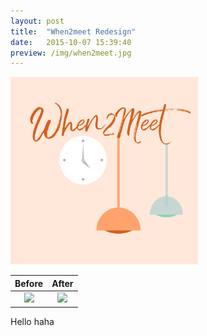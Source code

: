 ```yaml
---
layout: post
title:  "When2meet Redesign"
date:   2015-10-07 15:39:40
preview: /img/when2meet.jpg
---
```


<img src="/img/when2meet.jpg" alt="When2meet"
	title="A cute kitten" width="300" height="300" />

Before             |  After
:-------------------------:|:-------------------------:
![](https://...Dark.png)  |  ![](https://...Ocean.png)

Hello
haha
